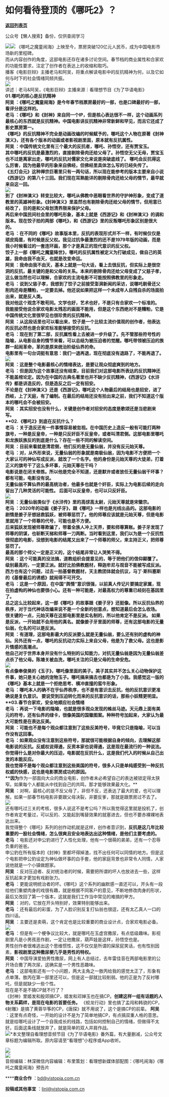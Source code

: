 # 如何看待登顶的《哪吒2》？

[**返回列表页**](/gzh/看理想)

公众号【懒人搜索】备份，仅供查阅学习

![](https://mmbiz.qpic.cn/mmbiz_png/aP7vrTpXJxRA0ViaNRqia18YGj5LgX4VSibTFXfBlkXZakYUA8yBkEQYYmpmDmxH0IZyeY4oUcOiabiaj1PywxF6StQ/640?wx_fmt=png)![](https://mmbiz.qpic.cn/mmbiz_jpg/aP7vrTpXJxRlrmjxmqewlbj0icpcSYhvacIzvibM14iaxpNOXJZukA0W3NPNxTdQJFIc01z8SOPIZ3kV4aJ2IUzwQ/640?wx_fmt=jpeg)
《哪吒之魔童闹海》上映至今，票房突破120亿元人民币，成为中国电影市场新的里程碑。  
而从内容创作的角度，这部电影还存在诸多讨论空间。春节档的商业属性和合家欢的功能性要求，注定了创作者在表达上的收缩和取巧。  
播客《电影巨辩》主播老马和阿吴，将重点解读电影中的反抗精神为何，以及它如何与时下的社会情绪同频共振。  
![](https://mmbiz.qpic.cn/mmbiz_png/aP7vrTpXJxRA0ViaNRqia18YGj5LgX4VSibyicaNpfZMjSJFGHr85glQV0UvxPDGJ30TMHYUPnUHgbYyqpCwF83EGw/640?wx_fmt=png)  
讲述｜老马&阿吴，《电影巨辩》主播来源｜看理想节目《为了华语电影》  
**01.****哪吒的核心是反抗精神**  
******阿吴** ：《哪吒之魔童闹海》是今年春节档票房最好的一部，也是口碑最好的一部，看评分是这样的。  
**老马**
：《哪吒》和《封神》来自同一个IP，但是核心表达很不一样，这个动画系列最核心的东西就是反抗精神。中国电影讲反抗精神非常新鲜和罕见，而且它还成了影史票房第一。  
《哪吒》的反抗精神不完全是动画改编的时候赋予的，哪吒这个人物在原著《封神演义》，还有各个版本的动画或者影视剧里面，原本就有反抗属性。  
**阿吴** ：中国传统文化里有三个最大的反抗者，哪吒、孙悟空，还有贾宝玉。  
其中哪吒的反抗是最激烈的，直接剔除骨肉还给父母了。孙悟空无父无母，贾宝玉也不过是离家出走，**哪吒的反抗对儒家文化来说是突破底线了。**
哪吒会反抗得这么厉害，因为他最早的形象来自佛经，但佛经里具体怎么写的已经失传了。  
《五灯会元》这种禅宗巨著里只有一两句话，所以现在能参考的版本主要来自小说《西游记》的第八十三回。我们现在耳熟能详的剔除骨肉还给父母的情节，最早就来自这一回。  
![](https://mmbiz.qpic.cn/mmbiz_jpg/aP7vrTpXJxRlrmjxmqewlbj0icpcSYhvaCtTOOejbaGPK1PTc8mXrWmGVrrBN7sLzMllrDw8v8KZwR6BAibqt2CQ/640?wx_fmt=jpeg)  
到了《封神演义》转变比较大，哪吒从佛教中恶眼看世界的守护神形象，变成了道教里的英雄神形象。《封神演义》里虽然也有剔除骨肉还给父母的情节，但用意已经改了，目的是和父母划清界限来保护父母。  
再后来中国民间社会里的哪吒形象，基本上就是《西游记》和《封神演义》的调和版本。现在饺子拍的两部《哪吒》，和《西游记》里的反叛哪吒形象区别是很大的。  
**老马**
：在不同的《哪吒》故事版本里，反抗的表现形式并不一样，有时候仅仅是顽皮捣蛋，有时候是反父权。我见过抗争最激烈的还不是1979年版的动画，而是我小时候看过的一套连环画，那个才是真正的现代意识的反父权。  
饺子上一部《哪吒之魔童降世》，哪吒的反抗属性被定义为打破成见，做自己的英雄，我命由我不由天，也就是改变命运。  
**阿吴**
：我命由我不由天，基本上就是一句大话，看上去很反抗，但实际上是很空洞的反抗，最关键的是和父母的关系。本来的剔除骨肉还给父母变成了父慈子孝，这么做当然也可以理解，合家欢的主流电影不可能按照佛教里的形象走。  
**老马**
：说到父慈子孝，我想到了饺子之前接受澎湃新闻的采访，说哪吒剔骨还父削肉还母是糟粕，一定要去掉。他还说如果把这样一个未成年人自残自杀的场面拍出来，就是反人类。  
我对他这个观念不敢苟同。**文学也好，艺术也好，不是只有合家欢一个标准的。**
我能接受他说合家欢电影太残忍的画面不能用，但是这个东西绝对不是糟粕，**它是中国传统文化里很罕见也很珍贵的反抗精神。**  
**阿吴** ：从这段话里也可以看出来，饺子是一个比较主流价值观的创作者，他表达的反抗必然也是合家欢标准能够接受的反抗。  
**老马**
：现在到了第二部，反抗属性看上去被进一步升级了。先不管那些符号性的隐喻，从电影自身的情节来看，可以总结为被压迫者的觉醒。哪吒带领被压迫的族群一起闹革命，革的是原来统治阶级仙界的命。  
电影里有一句台词挺有意思：我们一退再退，现在彻底没有退路了，不能再退了。  
![](https://mmbiz.qpic.cn/mmbiz_jpg/aP7vrTpXJxRlrmjxmqewlbj0icpcSYhvaTWmQzeMJwW919LeFARUHoX7Xwia8V4GXv1zhCZVNnjibSx5hnANLY7IQ/640?wx_fmt=jpeg)  
**阿吴** ：这是整个电影最核心的情绪表达，是要让观众彻底爽到的地方。  
**老马**
：但是因为这个故事还没有结束，目前我们对这部电影所表达的反抗精神还不能盖棺论定。因为在中国的古典名著里也并不缺少反抗精神，《西游记》《水浒传》都是讲造反的，但是造反之后一定有招安。  
不论是在《封神演义》还是《西游记》，哪吒这个人物最后的结局也是招安，进了西岐，上了天庭，有了编制。在最后的结局还没有拍出来之前，我们不知道这个版本的哪吒会不会被招安。  
**阿吴** ：其实招安也没有什么，关键是创作者对招安的态度是歌颂还是当悲剧来写。  
**02.****《哪吒2》到底在反抗什么？**  
**老马**
：关于造反还有一件事情容易被忽视。在中国历史上造反一般有可能打两种旗号，一种是反皇帝，一种是只反奸臣不反皇帝，或者叫清君侧。这部电影里哪吒和龙族妖族反的到底是什么？存在一些不同的解读空间。  
**阿吴** ：目前来看就是清君侧，他们反的是无量仙翁，并没有反元始天尊。  
**老马**
：对，从外形来说，无量仙翁的形象就是南极仙翁，因为电影不方便把一个大家认可的神仙写成反派，就改了一个名字。他的身份是元始天尊的大徒弟，打着正义的旗号干了这么多坏事，元始天尊在干吗？  
电影说是在闭关修炼。所以他是完全不知道，还是默许或者放任无量仙翁干坏事？都有可能，电影没有说。**  
****无量仙翁不算仙界的最高统治者，他最多也就是个奸臣，实际上为电影后续的走向留出了几种灵活的可能性。** 后面可以反皇帝，也可以只反奸臣。  
![](https://mmbiz.qpic.cn/mmbiz_jpg/aP7vrTpXJxRlrmjxmqewlbj0icpcSYhva4YicibUgX3sObibyUxs2ZibyXINnT8Fe50uK9NGjPDUhwibiaRgiaXoGVASbA/640?wx_fmt=jpeg)  
**阿吴** ：无量仙翁类似于《水浒传》里的高俅高太尉，元始天尊就是宋徽宗。  
**老马**
：2020年的动画《姜子牙》，跟《哪吒》一样也是光线出品的。这部电影的剧情是姜子牙想拯救狐妖，被师尊惩罚了。他的师尊应该就是元始天尊，但是电影里就用了一个师尊的代号，可能也是不方便。  
后来狐妖发现被师尊欺骗了，带着全族人冲上天界，要和师尊算账。姜子牙发现了师尊的阴谋，也斩断天梯和师尊一刀两断。当时看到这里，我们以为是一个反抗性很彻底的电影，没想到电影的结尾又出来了一个师尊的师父，来主持正义，把师尊惩罚了。  
最高的那个师父一定是正义的，这个结尾非常让人哭笑不得。  
**阿吴** ：这个可能真的没法搞，道教组织会提意见的，等于把他们的信仰颠覆了。级别最高的，一定要正派。就好比拍佛教题材，释迦牟尼与观音不能被写成反派。  
西方也有这个问题，过去一拍基督教题材，天主教团体就会抗议，马丁·斯科塞斯的《基督最后的诱惑》就闹得不可开交。  
**老马**
：这是一个原因，在中国“舆情”意识很强，以前真人传记片要搞定家属，现在拍虚构的神仙也要很小心。还有一种可能是，对最高权力的尊重已经刻在基因里了。  
总之这么比较起来，这一部《哪吒》的故事跟《姜子牙》还挺像。所以反抗仙界的秩序，对于当代神话改编来说不是一个全新的创意点，想知道最后会怎么收场。  
**很关键的一点，元始天尊在这部电影里是实名制的，所以他肯定不是反派。**
如果是反派，一开始就不会用他的真名。就像姜子牙里面的师尊，还有这部电影的无量仙翁，化名的可以是反派。  
**阿吴**
：有道理，这部电影最大的反派要么就是无量仙翁，要么还有别的虚构的神仙。另外还有一点，哪吒的反抗动力实际上来自父母，他是为了救父母。这也是影片情感的高潮点。  
他自己对于世界本身并没有什么特别的认知能力，对抗无量仙翁是因为无量仙翁差点杀了他父母。**陈塘关被血洗，哪吒关注的只是父母的生命安危。**  
![](https://mmbiz.qpic.cn/mmbiz_jpg/aP7vrTpXJxRlrmjxmqewlbj0icpcSYhvaQTA17YQ3urvWfsMkkrhqAUEo9tBSQoaQHZyPqZCCBjOJaSVlsyECrQ/640?wx_fmt=jpeg)  
有点像奉俊昊的《玉子》，哪吒像里面的美子。美子其实并不怎么关心动物保护这件事，她只是关心她的宠物玉子。哪吒搞来搞去也都是为了小我。我感觉这一版的《哪吒》基本上就是一个拒绝思考、横冲直撞的蛮牛形象。  
**老马** ：哪吒本人的确不在乎仙界秩序，也不是有意识去反抗，**他的反抗意识更准确说是复仇意识。**
要说受到压迫转化而来的反抗意识的话，那些小妖精更明显。  
**03.****春节合家欢，安全地顺应社会情绪**  
**老马**
：再说一下电影的隐喻，也就是很多观众发现的蛛丝马迹。天元鼎上面有美元的符号，还有仙界的绿卡，很像美国的国徽图案。种种符号加起来，大家认为最大可能性是在表达反美。  
**阿吴** ：可能也不是每个观众都注意到了这些反美符号，毕竟它只是隐喻，可以当作没有这回事。  
**老马** ：如果观众没有注意到这些符号，那就很可能根据自身的倾向，去理解这部电影说的反抗。反威权说得通，反资本家也说得通，这是现在最流行的一种说法。  
你觉得什么是对你最大的压迫，电影就在反抗什么，这是我们代入的时候从自己出发的本能反应。  
我也觉得不是每个观众都注意到这些美国的符号，很多人只是单纯感受到一种反抗权威的快感，这也是电影票房成功的原因。  
**因为****作为一部面向大众的商业电影，创作者未必希望自己的表达被锁定得太狭窄。如果每个人都能从中找到自己的共鸣，那才能够效果最大化。**  
**阿吴** ：对啊，最核心的是不反父母了，非但不反，还表达了最大的爱，也可以理解。如果一部春节档电影非要跟父母决裂，非要反爹，那就是跟票房过不去了。  
![](https://mmbiz.qpic.cn/mmbiz_jpg/aP7vrTpXJxRlrmjxmqewlbj0icpcSYhvamNRqibwIVlYMXQMVxVuR4vaSyr62NSxdpuPCOLibQzv4h1AAcibD14bOw/640?wx_fmt=jpeg)  
还有哪吒过三关的考核，很多人说这不是考公吗？所以我觉得这里就是投机了，创作者肯定考量过，可以反的、又能起到嘴替效果的就塞进去，但也不要赤裸裸地表达出来。  
我觉得整个《哪吒》系列的创作动机就是这样，创作者意识到，**反抗是这几年比较重要的一股社会情绪，怎么很爽且安全地表达出这种情绪，是他们主要考虑的。**  
**老马** ：电影还对申公豹进行了人性化处理，他有一个很萌的弟弟，还有一个忍辱负重的爸爸。  
申公豹在所有版本的《封神》里都坏得掉渣，找不出任何可以同情的地方。但是这个电影把申公豹设定为神仙做坏事的白手套，他的家庭背景也非常令人同情，人家说他就是一个小镇做题家。  
**阿吴** ：反对压迫者、反对统治者的时候，需要把所谓的坏人也放进去一些，这样反抗起来才更加有戏剧张力。  
**老马**
：更能说明统治者的坏。《哪吒》这个系列的幽默感一直还可以，开头有一段给他们重塑肉身的戏很有趣，就是根据不同客户的意见，不断地修改肉身的形状，最后又改回了第一个版本，这就是我们工作当中常见的难搞的甲方。  
**阿吴** ：对的，它放在开头特别好，效果特别能够出来。  
**老马** ：还有最后的彩蛋，为了人脸识别反复打仙翁也很逗，还有太乙真人一口的四川话。  
**阿吴** ：主要还是卖萌，这个肯定也是比较重要的商业设计点，合家欢电影必备。  
![](https://mmbiz.qpic.cn/mmbiz_jpg/aP7vrTpXJxRlrmjxmqewlbj0icpcSYhvaRhalA5m9ib6sKI2XfqFFF9ibDX9NF9kYicicdtibgjUYL4TyyEGusdj1tbQ/640?wx_fmt=jpeg)  
**老马** ：但是有一个梗争议比较大，就是哪吒在玉虚宫撒尿，有点低级趣味。影视剧里凡是小男孩恶作剧，一定让他撒尿，葫芦娃是这样，孙悟空也是。  
男性创作者很难逃出这个思维惯性，这不仅仅是所谓的屎尿屁笑话，也有性别因素，**影视剧里这种撒尿梗几乎是男性的特权。**  
**阿吴** ：中国导演爱拍男性撒尿，网上有人总结过，去年雷佳音在两部电影里的公开场合撒了两次尿，这确实是一个男性恶趣味。  
**老马**
：这部电影还有一个小问题，两大主角之一敖丙给我的感觉太正了，形象有点单薄。敖丙在第一部里还可以，但是这一部就比较削弱。他的正是为了反衬哪吒，但是就缺少一些个性。  
现在是不是不搞CP就不行了？  
《封神》里姬发和殷郊搞CP，姬发和邓婵玉也在搞CP。**创建这样一组有话题的人物关系羁绊，是现在电影的首要任务。**
《蛟龙行动》里也搞了孟闯和韩骁的CP，《射雕》是搞了黄蓉华筝的CP，《唐探》就不用说了，这个是搞CP的前辈。 **阿吴**
：这里有点奇怪，一开始的设计不是为了简单地搞CP，有点搞双重人格的意思。就是给哪吒设计了一个自我成长的线路，包括如何控制自己的情绪，但做得不太好。后面这条线就放弃了，就是简单的双人并肩作战。  
![](https://mmbiz.qpic.cn/mmbiz_png/aP7vrTpXJxRA0ViaNRqia18YGj5LgX4VSibCtkY28xLiaOEanibJrx7E0bWiaH8tRc0WkaCZ35VoiabPsr0urCBdAzT9Q/640?wx_fmt=png)*本文整理自看理想音频节目《为了华语电影》番外篇，有大量删减，公众号文章标题为编辑所取。原内容请至“看理想”小程序或App收听。

  

[![](https://mmbiz.qpic.cn/mmbiz_png/aP7vrTpXJxRlrmjxmqewlbj0icpcSYhvaXNpDIdUoj2qXR0or1ibica84Nye4GsU7ollqlmutUYuuib0BtrT4E639g/640?wx_fmt=png&from;=appmsg)]()  
![](https://mmbiz.qpic.cn/mmbiz_png/aP7vrTpXJxRA0ViaNRqia18YGj5LgX4VSibCtkY28xLiaOEanibJrx7E0bWiaH8tRc0WkaCZ35VoiabPsr0urCBdAzT9Q/640?wx_fmt=png)  
音频编辑：林深微信内容编辑：布里策划：看理想新媒体部配图：《哪吒闹海》《哪吒之魔童闹海》预告片

******商业合作** ：bd@vistopia.com.cn

**投稿或其他事宜** ：linl@vistopia.com.cn


